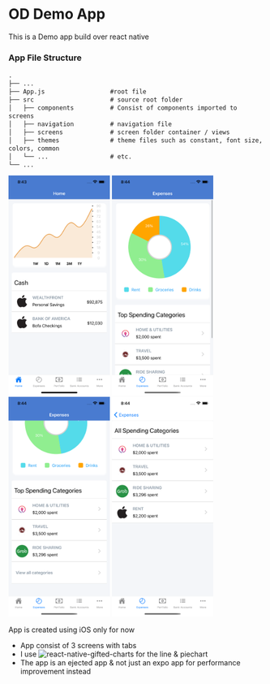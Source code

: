 # OD Demo App
This is a Demo app build over react native

### App File Structure

    
    .
    ├── ...
    ├── App.js                  #root file
    ├── src                     # source root folder
    │   ├── components          # Consist of components imported to screens
    │   ├── navigation          # navigation file
    │   ├── screens             # screen folder container / views
    │   ├── themes              # theme files such as constant, font size, colors, common 
    │   └── ...                 # etc.
    └── ...


<p float="left">
<img src="/images/screen-1.png" width="200"/>
<img src="/images/screen-2.png" width="200"/> 
<img src="/images/screen-3.png" width="200"/> 
<img src="/images/screen-4.png" width="200"/> 
</p>

<p>App is created using iOS only for now</p>


- App consist of 3 screens with tabs
- I use ![react-native-gifted-charts](https://www.npmjs.com/package/react-native-gifted-charts) for the line & piechart
- The app is an ejected app & not just an expo app for performance improvement instead